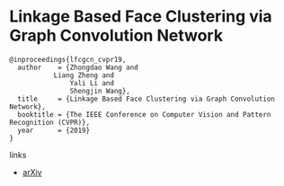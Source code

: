 # Linkage Based Face Clustering via Graph Convolution Network

```
@inproceedings{lfcgcn_cvpr19,
  author    = {Zhongdao Wang and
	       Liang Zheng and
               Yali Li and
               Shengjin Wang},
  title     = {Linkage Based Face Clustering via Graph Convolution Network},
  booktitle = {The IEEE Conference on Computer Vision and Pattern Recognition (CVPR)},
  year      = {2019}
}
```

links
- [arXiv](https://arxiv.org/abs/1903.11306)
